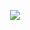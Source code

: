 <p align = center>   <img src="https://i.ibb.co/jyVLMdD/infinitywabot.jpg"</p>
<p align="center">



